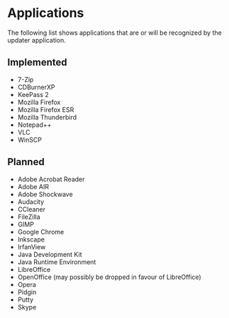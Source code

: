 # Applications

The following list shows applications that are or will be recognized by the
updater application.

## Implemented

* 7-Zip
* CDBurnerXP
* KeePass 2
* Mozilla Firefox
* Mozilla Firefox ESR
* Mozilla Thunderbird
* Notepad++
* VLC
* WinSCP

## Planned

* Adobe Acrobat Reader
* Adobe AIR
* Adobe Shockwave
* Audacity
* CCleaner
* FileZilla
* GIMP
* Google Chrome
* Inkscape
* IrfanView
* Java Development Kit
* Java Runtime Environment
* LibreOffice
* OpenOffice (may possibly be dropped in favour of LibreOffice)
* Opera
* Pidgin
* Putty
* Skype

